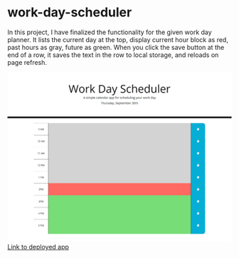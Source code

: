 # work-day-scheduler
In this project, I have finalized the functionality  for the given work day planner.  It lists the current day at the top, display current hour block as red, past hours as gray, future as green.  When you click the save button at the end of a row, it saves the text in the row to local storage, and reloads on page refresh.

![Screenshot of website](./sitescreen.png)
[Link to deployed app](https://alextheshire.github.io/work-day-scheduler/)
